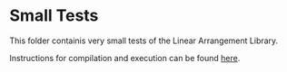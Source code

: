# Small Tests

This folder containis very small tests of the Linear Arrangement Library.

Instructions for compilation and execution can be found [here](https://github.com/LAL-project/linear-arrangement-library/tree/main/small-tests/instructions).
